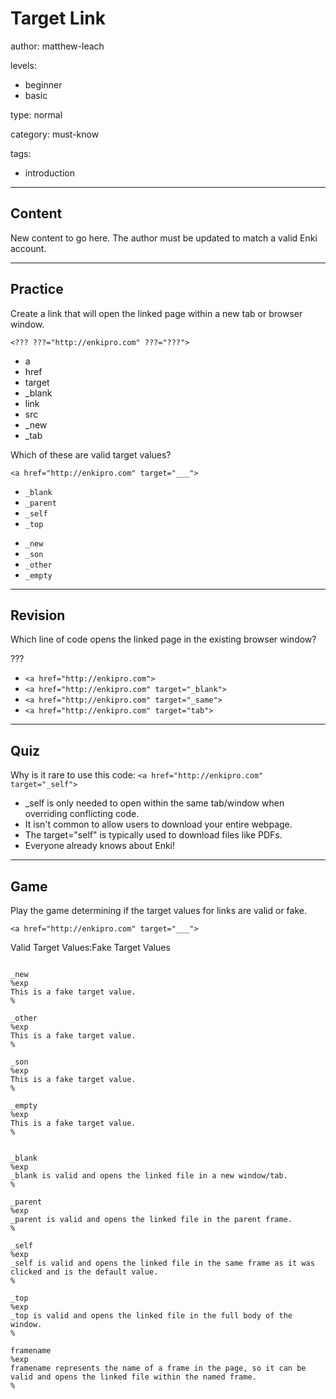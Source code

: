 # Target Link
author: matthew-leach

levels:
  - beginner
  - basic

type: normal

category: must-know

tags:
  - introduction

---
## Content

New content to go here. The author must be updated to match a valid Enki account.

---
## Practice

Create a link that will open the linked page within a new tab or browser window.

`<??? ???="http://enkipro.com" ???="???">`

* a
* href
* target
* _blank
* link
* src
* _new
* _tab

Which of these are valid target values?

`<a href="http://enkipro.com" target="___">`

+ `_blank`
+ `_parent`
+ `_self`
+ `_top`
- `_new`
- `_son`
- `_other`
- `_empty`

---
## Revision

Which line of code opens the linked page in the existing browser window?

???

* `<a href="http://enkipro.com">`
* `<a href="http://enkipro.com" target="_blank">`
* `<a href="http://enkipro.com" target="_same">`
* `<a href="http://enkipro.com" target="tab">`

---
## Quiz

Why is it rare to use this code: 
`<a href="http://enkipro.com" target="_self">`
   
* _self is only needed to open within the same tab/window when overriding conflicting code. 
* It isn't common to allow users to download your entire webpage.
* The target="self" is typically used to download files like PDFs.
* Everyone already knows about Enki!

--- 
## Game

Play the game determining if the target values for links are valid or fake.

`<a href="http://enkipro.com" target="___">`

Valid Target Values:Fake Target Values 

```false

_new
%exp
This is a fake target value.
%

_other
%exp
This is a fake target value.
%

_son
%exp
This is a fake target value.
%

_empty
%exp
This is a fake target value.
%
```

```true

_blank
%exp
_blank is valid and opens the linked file in a new window/tab.
%

_parent
%exp
_parent is valid and opens the linked file in the parent frame.
%

_self
%exp
_self is valid and opens the linked file in the same frame as it was clicked and is the default value.
%

_top
%exp
_top is valid and opens the linked file in the full body of the window.
%

framename
%exp
framename represents the name of a frame in the page, so it can be valid and opens the linked file within the named frame.
%

```


